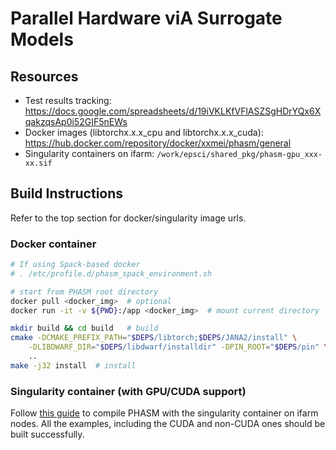 
# Parallel Hardware viA Surrogate Models

## Resources
- Test results tracking: https://docs.google.com/spreadsheets/d/19iVKLKfVFlASZSgHDrYQx6XqakzqsAp0i52GIF5nEWs
- Docker images (libtorchx.x.x_cpu and libtorchx.x.x_cuda): https://hub.docker.com/repository/docker/xxmei/phasm/general
- Singularity containers on ifarm: `/work/epsci/shared_pkg/phasm-gpu_xxx-xx.sif`

## Build Instructions
Refer to the top section for docker/singularity image urls.

### Docker container

```bash
# If using Spack-based docker
# . /etc/profile.d/phasm_spack_environment.sh

# start from PHASM root directory
docker pull <docker_img>  # optional
docker run -it -v ${PWD}:/app <docker_img>  # mount current directory

mkdir build && cd build   # build
cmake -DCMAKE_PREFIX_PATH="$DEPS/libtorch;$DEPS/JANA2/install" \
    -DLIBDWARF_DIR="$DEPS/libdwarf/installdir" -DPIN_ROOT="$DEPS/pin" \  # not necessay for Spack
    ..
make -j32 install  # install
```
### Singularity container (with GPU/CUDA support)

Follow [this guide](docs/farm_guide_singularity.md) to compile PHASM with the singularity container on ifarm nodes.
All the examples, including the CUDA and non-CUDA ones should be built successfully.

